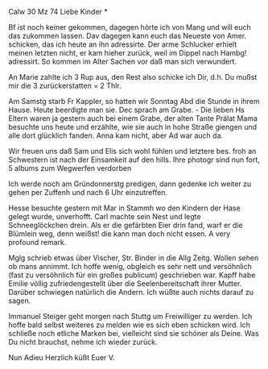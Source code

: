  Calw 30 Mz 74
Liebe Kinder <Fried>*

Bf ist noch keiner gekommen, dagegen hörte ich von Mang und will euch das zukommen lassen. Dav dagegen kann euch das Neueste von Amer. schicken, das ich heute an ihn adressirte. Der arme Schlucker erhielt meinen letzten nicht, er kam hieher zurück, weil im Dippel nach Hambg! adressirt. So kommen im Alter Sachen vor daß man sich verwundert.

An Marie zahlte ich 3 Rup aus, den Rest also schicke ich Dir, d.h. Du mußst mir die 3 zurückerstatten = 2 Thlr.

Am Samstg starb Fr Kappler, so hatten wir Sonntag Abd die Stunde in ihrem Hause. Heute beerdigte man sie. Dec sprach am Grabe. - Die lieben Hs Eltern waren ja gestern auch bei einem Grabe, der alten Tante Prälat Mama besuchte uns heute und erzählte, wie sie auch in hohe Straße giengen und alle dort glücklich fanden. Anna kam nicht, aber Ad war auch da.

Wir freuen uns daß Sam und Elis sich wohl fühlen und letztere bes. froh an Schwestern ist nach der Einsamkeit auf den hills. Ihre photogr sind nun fort, 5 albums zum Wegwerfen verdorben

Ich werde noch am Gründonnerstg predigen, dann gedenke ich weiter zu gehen per Zuffenh und nach 6 Uhr einzutreffen.

Hesse besuchte gestern mit Mar in Stammh wo den Kindern der Hase gelegt wurde, unverhofft. Carl machte sein Nest und legte Schneeglöckchen drein. Als er die gefärbten Eier drin fand, warf er die Blümlein weg, denn weißst! die kann man doch nicht essen. A very profound remark.

Mglg schrieb etwas über Vischer, Str. Binder in die Allg Zeitg. Wollen sehen ob mans annimmt. Ich hoffe wenig, obgleich es sehr nett und versöhnlich (fast zu versöhnlich für ein großes publicum) geschrieben war. 
Kapff habe Emilie völlig zufriedengestellt über die Seelenbereitschaft ihrer Mutter. Darüber schwiegen natürlich die Andern. Ich wüßte auch nichts darauf zu sagen.

Immanuel Steiger geht morgen nach Stuttg um Freiwilliger zu werden. 
Ich hoffe bald selbst weiteres zu melden wie es sich eben schicken wird. Ich schließe noch etliche Marken bei, vielleicht sind sie schöner als Deine. Was Du nicht brauchst, nehme ich wieder zurück.

 Nun Adieu Herzlich küßt
 Euer V.
